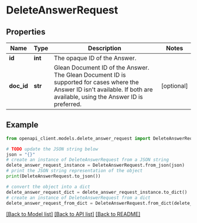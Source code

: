 # DeleteAnswerRequest


## Properties

Name | Type | Description | Notes
------------ | ------------- | ------------- | -------------
**id** | **int** | The opaque ID of the Answer. | 
**doc_id** | **str** | Glean Document ID of the Answer. The Glean Document ID is supported for cases where the Answer ID isn&#39;t available. If both are available, using the Answer ID is preferred. | [optional] 

## Example

```python
from openapi_client.models.delete_answer_request import DeleteAnswerRequest

# TODO update the JSON string below
json = "{}"
# create an instance of DeleteAnswerRequest from a JSON string
delete_answer_request_instance = DeleteAnswerRequest.from_json(json)
# print the JSON string representation of the object
print(DeleteAnswerRequest.to_json())

# convert the object into a dict
delete_answer_request_dict = delete_answer_request_instance.to_dict()
# create an instance of DeleteAnswerRequest from a dict
delete_answer_request_from_dict = DeleteAnswerRequest.from_dict(delete_answer_request_dict)
```
[[Back to Model list]](../README.md#documentation-for-models) [[Back to API list]](../README.md#documentation-for-api-endpoints) [[Back to README]](../README.md)


